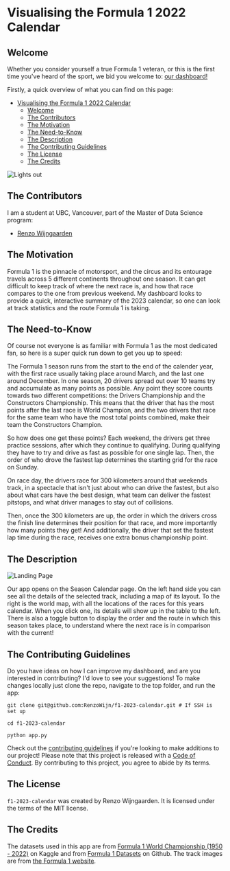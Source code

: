 # Visualising the Formula 1 2022 Calendar

## Welcome  

Whether you consider yourself a true Formula 1 veteran, or this is the first time you've heard of the sport, we bid you welcome to: [our dashboard!](https://f1-2022.onrender.com/)  

Firstly, a quick overview of what you can find on this page:
- [Visualising the Formula 1 2022 Calendar](#visualising-the-formula-1-2022-calendar)
  - [Welcome](#welcome)
  - [The Contributors](#the-contributors)
  - [The Motivation](#the-motivation)
  - [The Need-to-Know](#the-need-to-know)
  - [The Description](#the-description)
  - [The Contributing Guidelines](#the-contributing-guidelines)
  - [The License](#the-license)
  - [The Credits](#the-credits)

![Lights out](/www/sketch/lights_out.png)

## The Contributors

I am a student at UBC, Vancouver, part of the Master of Data Science program:

- [Renzo Wijngaarden](https://github.com/RenzoWijn)

## The Motivation

Formula 1 is the pinnacle of motorsport, and the circus and its entourage travels across 5 different continents throughout one season. It can get difficult to keep track of where the next race is, and how that race compares to the one from previous weekend. My dashboard looks to provide a quick, interactive summary of the 2023 calendar, so one can look at track statistics and the route Formula 1 is taking.

## The Need-to-Know

Of course not everyone is as familiar with Formula 1 as the most dedicated fan, so here is a super quick run down to get you up to speed:

The Formula 1 season runs from the start to the end of the calender year, with the first race usually taking place around March, and the last one around December. In one season, 20 drivers spread out over 10 teams try and accumulate as many points as possible. Any point they score counts towards two different competitions: the Drivers Championship  and the Constructors Championship. This means that the driver that has the most points after the last race is World Champion, and the two drivers that race for the same team who have the most total points combined, make their team the Constructors Champion.

So how does one get these points? Each weekend, the drivers get three practice sessions, after which they continue to qualifying. During qualifying they have to try and drive as fast as possible for one single lap. Then, the order of who drove the fastest lap determines the starting grid for the race on Sunday.  

On race day, the drivers race for 300 kilometers around that weekends track, in a spectacle that isn't just about who can drive the fastest, but also about what cars have the best design, what team can deliver the fastest pitstops, and what driver manages to stay out of collisions.

Then, once the 300 kilometers are up, the order in which the drivers cross the finish line determines their position for that race, and more importantly how many points they get! And additionally, the driver that set the fastest lap time during the race, receives one extra bonus championship point.



## The Description

![Landing Page](/www/sketch/f1-dash-demo1.gif)

Our app opens on the Season Calendar page. On the left hand side you can see all the details of the selected track, including a map of its layout. To the right is the world map, with all the locations of the races for this years calendar. When you click one, its details will show up in the table to the left. There is also a toggle button to display the order and the route in which this season takes place, to understand where the next race is in comparison with the current!

## The Contributing Guidelines
Do you have ideas on how I can improve my dashboard, and are you interested in contributing? I'd love to see your suggestions! To make changes locally just clone the repo, navigate to the top folder, and run the app:

```
git clone git@github.com:RenzoWijn/f1-2023-calendar.git # If SSH is set up

cd f1-2023-calendar

python app.py
```

Check out the [contributing guidelines](CONTRIBUTING.md) if you're looking to make additions to our project! Please note that this project is released with a [Code of Conduct](CODE_OF_CONDUCT.md). By contributing to this project, you agree to abide by its terms.
## The License
`f1-2023-calendar` was created by Renzo Wijngaarden. It is licensed under the terms of the MIT license.
## The Credits
The datasets used in this app are from [Formula 1 World Championship (1950 - 2022)](https://www.kaggle.com/datasets/rohanrao/formula-1-world-championship-1950-2020?select=lap_times.csv) on Kaggle and from [Formula 1 Datasets](https://github.com/toUpperCase78/formula1-datasets) on Github. The track images are from [the Formula 1 website](https://www.formula1.com/en/racing/2023.html).